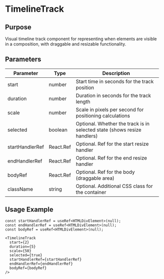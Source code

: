 # TimelineTrack

## Purpose
Visual timeline track component for representing when elements are visible in a composition, with draggable and resizable functionality.

## Parameters

| Parameter | Type | Description |
|-----------|------|-------------|
| start | number | Start time in seconds for the track position |
| duration | number | Duration in seconds for the track length |
| scale | number | Scale in pixels per second for positioning calculations |
| selected | boolean | Optional. Whether the track is in selected state (shows resize handlers) |
| startHandlerRef | React.Ref<HTMLDivElement> | Optional. Ref for the start resize handler |
| endHandlerRef | React.Ref<HTMLDivElement> | Optional. Ref for the end resize handler |
| bodyRef | React.Ref<HTMLDivElement> | Optional. Ref for the body (draggable area) |
| className | string | Optional. Additional CSS class for the container |

## Usage Example
```tsx
const startHandlerRef = useRef<HTMLDivElement>(null);
const endHandlerRef = useRef<HTMLDivElement>(null);
const bodyRef = useRef<HTMLDivElement>(null);

<TimelineTrack
  start={2}
  duration={5}
  scale={50}
  selected={true}
  startHandlerRef={startHandlerRef}
  endHandlerRef={endHandlerRef}
  bodyRef={bodyRef}
/>
```
